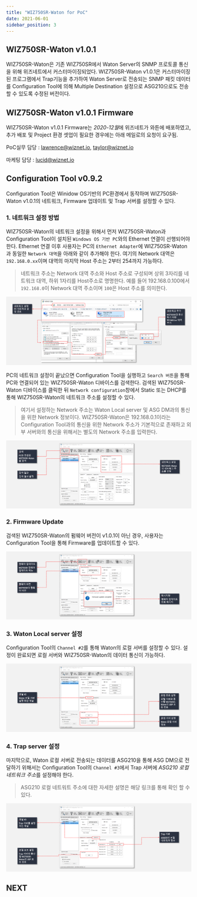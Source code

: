 ```yaml
---
title: "WIZ750SR-Waton for PoC"
date: 2021-06-01
sidebar_position: 3
---
```


## WIZ750SR-Waton v1.0.1
WIZ750SR-Waton은 기존 WIZ750SR에서 Waton Server의 SNMP 프로토콜 통신을 위해 위즈네트에서 커스터마이징되었다.
WIZ750SR-Waton v1.0.1은 커스터마이징된 프로그램에서 Trap기능을 추가하여 Waton Server로 전송되는 SNMP 패킷 데이터를 Configuration Tool에 의해 Multiple Destination 설정으로 ASG210으로도 전송할 수 있도록 수정된 버전이다.

## WIZ750SR-Waton v1.0.1 Firmware
WIZ750SR-Waton v1.0.1 Firmware는 *2020-12월*에 위즈네트가 와튼에 배포하였고, 추가 배포 및 Project 환경 셋업이 필요한 경우에는 아래 메일로의 요청이 요구됨.

PoC실무 담당 : lawrence@wiznet.io, taylor@wiznet.io

마케팅 담당 : lucid@wiznet.io

## Configuration Tool v0.9.2
Configuration Tool은 Winidow OS기반의 PC환경에서 동작하며 WIZ750SR-Waton v1.0.1의 네트워크, Firmware 업데이트 및 Trap 서버를 설정할 수 있다.

### 1. 네트워크 설정 방법
WIZ750SR-Waton의 네트워크 설정을 위해서 먼저 WIZ750SR-Waton과 Configuration Tool이 설치된 ```Windows OS 기반 PC```와의 Ethernet 연결이 선행되어야 한다. Ethernet 연결 이후 사용자는 PC의 ```Ethernet Adapter```에 WIZ750SR-Waton과 동일한 ```Network 대역```을 아래와 같이 추가해야 한다.
여기의 Network 대역은 ```192.168.0.xx```이며 대역의 마지막 Host 주소는 2부터 254까지 가능하다.

> 네트워크 주소는 Network 대역 주소와 Host 주소로 구성되며 상위 3자리를 네트워크 대역, 하위 1자리를 Host주소로 명명한다. 예를 들어 192.168.0.100에서 ```192.168.0```이 Network 대역 주소이며 ```100```은 Host 주소를 의미한다.

![](../static/img/asgdm/wiz750sr-network.png)

PC의 네트워크 설정이 끝났으면 Configuration Tool을 실행하고 ```Search 버튼```을 통해 PC와 연결되어 있는 WIZ750SR-Waton 디바이스를 검색한다. 검색된 WIZ750SR-Waton 디바이스를 클릭한 뒤 ```Network configuration```창에서 Static 또는 DHCP를 통해 WIZ750SR-Waton의 네트워크 주소를 설정할 수 있다.

> 여기서 설정하는 Network 주소는 Waton Local server 및 ASG DM과의 통신을 위한 Network 정보이다. WIZ750SR-Waton은 192.168.0.1이라는 Configuration Tool과의 통신을 위한 Network 주소가 기본적으로 존재하고 외부 서버와의 통신을 위해서는 별도의 Network 주소를 입력한다.

![](../static/img/asgdm/wiz750sr-network1.png)


### 2. Firmware Update
검색된 WIZ750SR-Waton의 펌웨어 버전이 v1.0.1이 아닌 경우, 사용자는 Configuration Tool을 통해 Firmware를 업데이트할 수 있다. 

![](../static/img/asgdm/wiz750sr-firmwareupdate.png)

### 3. Waton Local server 설정
Configuration Tool의 ```Channel #2```를 통해 Waton의 로컬 서버를 설정할 수 있다. 설정이 완료되면 로컬 서버와 WIZ750SR-Waton의 데이터 통신이 가능하다.

![](../static/img/asgdm/wiz750sr-localserver.png)

### 4. Trap server 설정
마지막으로, Waton 로컬 서버로 전송되는 데이터를 ASG210을 통해 ASG DM으로 전달하기 위해서는 Configuration Tool의 ```Channel #3```에서 Trap 서버에 *ASG210 로컬 네트워크 주소*를 설정해야 한다. 

> ASG210 로컬 네트워트 주소에 대한 자세한 설명은 해당 링크를 통해 확인 할 수 있다.

![](../static/img/asgdm/wiz750sr-trap.png)


## NEXT
